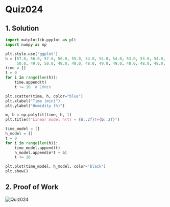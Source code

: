 # Quiz024

## 1. Solution
```.py
import matplotlib.pyplot as plt
import numpy as np

plt.style.use('ggplot')
h = [57.0, 56.0, 57.0, 56.0, 55.0, 54.0, 54.0, 54.0, 53.0, 53.0, 54.0, 53.0, 53.0, 52.0, 52.0, 51.0, 51.0, 51.0, 50.0,
     50.0, 49.0, 50.0, 49.0, 49.0, 48.0, 49.0, 49.0, 48.0, 48.0, 48.0, 49.0]  # 32 values every 10 min
time = []
t = 0
for i in range(len(h)):
    time.append(t)
    t += 10  # 10min

plt.scatter(time, h, color="blue")
plt.xlabel("Time (min)")
plt.ylabel("Humidity (%)")

m, b = np.polyfit(time, h, 1)
plt.title(f"Linear model h(t) = {m:.2f}t+{b:.2f}")

time_model = []
h_model = []
t = 0
for i in range(len(h)):
    time_model.append(t)
    h_model.append(m*t + b)
    t += 10

plt.plot(time_model, h_model, color='black')
plt.show()

```
## 2. Proof of Work
![Quiz024](https://github.com/AntGra25/unit2-CS24/assets/142757981/c3b53211-2ce5-4075-87f3-b3e260bb1fd6)


